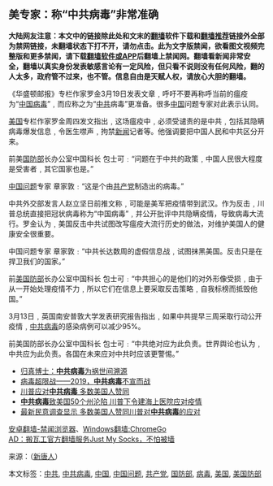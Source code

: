  <h2>美专家：称“中共病毒”非常准确</h2> <div class="notice"><b>大陆网友注意：本文中的链接除此处和文末的<a href="https://github.com/bannedbook/fanqiang" >翻墙</a>软件下载和<a href="https://github.com/killgcd/justmysocks/blob/master/README.md">翻墙推荐</a>链接外全部为禁网链接，未翻墙状态下打不开，请勿点击。此为文字版禁闻，欲看图文视频完整版和更多禁闻，请下载<a href="https://github.com/bannedbook/fanqiang">翻墙软件或APP</a>后翻墙上禁闻网。翻墙看新闻非常安全，翻墙以真实身份发表敏感言论有一定风险，但只看不说则没有任何风险，翻的人太多，政府管不过来，也不管。信息自由是天赋人权，请放心大胆的翻墙。</b></div>  <div class="entry"> <p></p> <p>《华盛顿邮报》专栏作家罗金3月19日发表文章﹐呼吁不要再称呼当前的瘟疫为“<span class='wp_keywordlink_affiliate'><a href="https://www.bannedbook.org/" title="中国" target="_blank">中国</a></span><a href="https://www.bannedbook.org/bnews/tag/%e7%97%85%e6%af%92/" class="st_tag internal_tag" rel="tag" title="标签 病毒 下的日志">病毒</a>”﹐而应称之为“<a href="https://www.bannedbook.org/bnews/tag/%e4%b8%ad%e5%85%b1/" class="st_tag internal_tag" rel="tag" title="标签 中共 下的日志">中共</a>病毒”更准备。很多<a href="https://www.bannedbook.org/bnews/tag/%E4%B8%AD%E5%9B%BD/" class="st_tag internal_tag" rel="tag" title="标签 中国 下的日志">中国</a>问题专家对此表示认同。</p> <p><a href="https://www.bannedbook.org/bnews/tag/%e7%be%8e%e5%9b%bd/" class="st_tag internal_tag" rel="tag" title="标签 美国 下的日志">美国</a>专栏作家罗金周四发文指出﹐这场瘟疫中﹐必须受谴责的是中共﹐包括其隐瞒病毒爆发信息﹐令医生噤声﹐拘禁<span class='wp_keywordlink_affiliate'><a href="https://www.bannedbook.org/" title="新闻">新闻</a></span>记者等。他强调要把中国人民和中共区分开来。</p> <p>前美<a href="https://www.bannedbook.org/bnews/tag/%E5%9B%BD%E9%98%B2%E9%83%A8/" class="st_tag internal_tag" rel="tag" title="标签 国防部 下的日志">国防部</a>长办公室中国科长 包士可﹕“问题在于中共的政策﹐中国人民很大程度是受害者﹐其它国家也是。”</p>  <p><a href="https://www.bannedbook.org/bnews/tag/%E4%B8%AD%E5%9B%BD%E9%97%AE%E9%A2%98/" class="st_tag internal_tag" rel="tag" title="标签 中国问题 下的日志">中国问题</a>专家 章家敦﹕“这是个由<a href="https://www.bannedbook.org/bnews/tag/%e5%85%b1%e4%ba%a7%e5%85%9a/" class="st_tag internal_tag" rel="tag" title="标签 共产党 下的日志">共产党</a>制造出的病毒。”</p> <p>中共外交部发言人赵立坚日前推文称﹐可能是美军把疫情带到武汉。作为反击﹐川普总统直接把冠状病毒称为“中国病毒”﹐并公开批评中共隐瞒疫情，导致病毒大流行。罗金认为﹐美国反击中共试图改写瘟疫大流行历史的做法，对维护美国人的健康安全很重要。</p> <p>中国问题专家 章家敦﹕“中共长达数周的虚假信息战﹐试图抹黑美国。反击只是在捍卫我们的国家。”</p> <p>前<a href="https://www.bannedbook.org/bnews/tag/%e7%be%8e%e5%9b%bd%e9%98%b2%e9%83%a8/" class="st_tag internal_tag" rel="tag" title="标签 美国防部 下的日志">美国防部</a>长办公室中国科长 包士可﹕“中共担心的是他们的对外形像受损﹐由于从一开始处理疫情不力﹐所以它们在信息上要采取反击策略﹐自我标榜而抵毁他国。”</p>  <p>3月13日﹐英国南安普敦大学发表研究报告指出﹐如果中共提早三周采取行动公开疫情﹐<a href="https://www.bannedbook.org/bnews/tag/%e4%b8%ad%e5%85%b1%e7%97%85%e6%af%92/" class="st_tag internal_tag" rel="tag" title="标签 中共病毒 下的日志">中共病毒</a>的感染病例可以减少95%。</p> <p>前美国防部长办公室中国科长 包士可﹕“中共绝对应为此负责。世界舆论也认为﹐中共应为此负责。各国在未来应对中共时应该更警惕。”</p> <p></p> <ul class='op-related-articles' title='相关阅读'> <li><a href='https://www.bannedbook.org/bnews/comments/20200321/1297793.html' target='_blank'>归真博士：<b>中共病毒</b>为祸世间溯源</a></li> <li><a href='https://www.bannedbook.org/bnews/baitai/20200321/1297763.html' target='_blank'>病毒超限战——2019，<b>中共病毒</b>不宣而战</a></li> <li><a href='https://www.bannedbook.org/bnews/cnnews/20200321/1297759.html' target='_blank'>川普应对<b>中共病毒</b> 多数美国人赞同</a></li> <li><a href='https://www.bannedbook.org/bnews/worldnews/20200321/1297722.html' target='_blank'><b>中共病毒</b>致美国50个州沦陷 川普下令建海上医院应对疫情</a></li> <li><a href='https://www.bannedbook.org/bnews/comments/20200321/1297674.html' target='_blank'>最新民意调查显示 多数美国人赞同川普对<b>中共病毒</b>的应对</a></li> </ul> <div class="texttj"> <a href="https://github.com/bannedbook/fanqiang/wiki/%E5%AE%89%E5%8D%93%E7%BF%BB%E5%A2%99-%E7%A6%81%E9%97%BB%E6%B5%8F%E8%A7%88%E5%99%A8" target="_blank">安卓翻墙-禁闻浏览器</a>、<a href="https://github.com/bannedbook/fanqiang/wiki/Chrome%E4%B8%80%E9%94%AE%E7%BF%BB%E5%A2%99%E5%8C%85" target="_blank">Windows翻墙:ChromeGo</a><br/> <a href="https://github.com/killgcd/justmysocks/blob/master/README.md" target="_blank">AD：搬瓦工官方翻墙服务Just My Socks，不怕被墙</a> </div><p>来源：（<span class='wp_keywordlink_affiliate'><a href="https://www.ntdtv.com/" title="新唐人" target="_blank">新唐人</a></span>）</p> <a name='sharetosocial'></a>           </div><!--END ENTRY--> <div class="postfooter"> <div>本文标签：<a href="https://www.bannedbook.org/bnews/tag/%e4%b8%ad%e5%85%b1/" rel="tag">中共</a>, <a href="https://www.bannedbook.org/bnews/tag/%e4%b8%ad%e5%85%b1%e7%97%85%e6%af%92/" rel="tag">中共病毒</a>, <a href="https://www.bannedbook.org/bnews/tag/%E4%B8%AD%E5%9B%BD/" rel="tag">中国</a>, <a href="https://www.bannedbook.org/bnews/tag/%E4%B8%AD%E5%9B%BD%E9%97%AE%E9%A2%98/" rel="tag">中国问题</a>, <a href="https://www.bannedbook.org/bnews/tag/%e5%85%b1%e4%ba%a7%e5%85%9a/" rel="tag">共产党</a>, <a href="https://www.bannedbook.org/bnews/tag/%E5%9B%BD%E9%98%B2%E9%83%A8/" rel="tag">国防部</a>, <a href="https://www.bannedbook.org/bnews/tag/%e7%97%85%e6%af%92/" rel="tag">病毒</a>, <a href="https://www.bannedbook.org/bnews/tag/%e7%be%8e%e5%9b%bd/" rel="tag">美国</a>, <a href="https://www.bannedbook.org/bnews/tag/%e7%be%8e%e5%9b%bd%e9%98%b2%e9%83%a8/" rel="tag">美国防部</a></div>  </div><!--END POSTFOOTER--> 